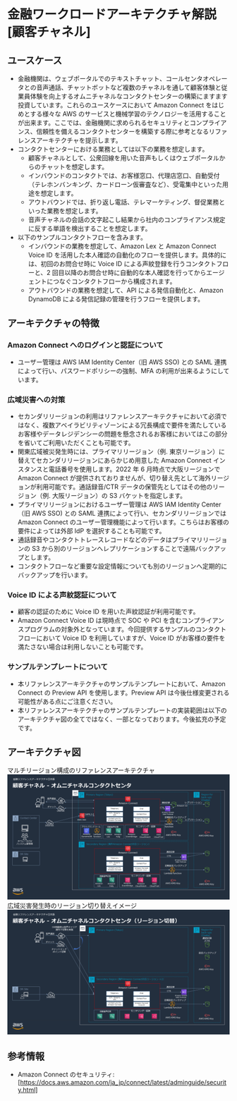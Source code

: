 # 金融ワークロードアーキテクチャ解説 [顧客チャネル]

## ユースケース

- 金融機関は、ウェブポータルでのテキストチャット、コールセンタオペレータとの音声通話、チャットボットなど複数のチャネルを通して顧客体験と従業員体験を向上するオムニチャネルなコンタクトセンターの構築にますます投資しています。これらのユースケースにおいて Amazon Connect をはじめとする様々な AWS のサービスと機械学習のテクノロジーを活用することが出来ます。ここでは、金融機関に求められるセキュリティとコンプライアンス、信頼性を備えるコンタクトセンターを構築する際に参考となるリファレンスアーキテクチャを提示します。
- コンタクトセンターにおける業務としては以下の業務を想定します。
  - 顧客チャネルとして、公衆回線を用いた音声もしくはウェブポータルからのチャットを想定します。
  - インバウンドのコンタクトでは、お客様窓口、代理店窓口、自動受付（テレホンバンキング、カードローン仮審査など）、受電集中といった用途を想定します。
  - アウトバウンドでは、折り返し電話、テレマーケティング、督促業務といった業務を想定します。
  - 音声チャネルの会話の文字起こし結果から社内のコンプライアンス規定に反する単語を検出することを想定します。
- 以下のサンプルコンタクトフローを含みます。
  - インバウンドの業務を想定して、Amazon Lex と Amazon Connect Voice ID を活用した本人確認の自動化のフローを提供します。具体的には、初回のお問合せ時に Voice ID による声紋登録を行うコンタクトフローと、2 回目以降のお問合せ時に自動的な本人確認を行ってからエージェントにつなぐコンタクトフローから構成されます。
  - アウトバウンドの業務を想定して、API による発信自動化と、Amazon DynamoDB による発信記録の管理を行うフローを提供します。

## アーキテクチャの特徴

### Amazon Connect へのログインと認証について

- ユーザー管理は AWS IAM Identity Center（旧 AWS SSO) との SAML 連携によって行い、パスワードポリシーの強制、MFA の利用が出来るようにしています。

### 広域災害への対策

- セカンダリリージョンの利用はリファレンスアーキテクチャにおいて必須ではなく、複数アベイラビリティゾーンによる冗長構成で要件を満たしているお客様やデータレジデンシーの問題を懸念されるお客様においてはこの部分を省いてご利用いただくことも可能です。
- 関東広域被災発生時には、プライマリリージョン（例. 東京リージョン）に替えてセカンダリリージョンにあらかじめ用意した Amazon Connect インスタンスと電話番号を使用します。2022 年 6 月時点で大阪リージョンで Amazon Connect が提供されておりませんが、切り替え先として海外リージョンが利用可能です。通話録音/CTR データの保管先としてはその他のリージョン（例. 大阪リージョン）の S3 バケットを指定します。
- プライマリリージョンにおけるユーザー管理は AWS IAM Identity Center（旧 AWS SSO) との SAML 連携によって行い、セカンダリリージョンでは Amazon Connect のユーザー管理機能によって行います。こちらはお客様の要件によっては外部 IdP を選択することも可能です。
- 通話録音やコンタクトトレースレコードなどのデータはプライマリリージョンの S3 から別のリージョンへレプリケーションすることで遠隔バックアップとします。
- コンタクトフローなど重要な設定情報についても別のリージョンへ定期的にバックアップを行います。

### Voice ID による声紋認証について

- 顧客の認証のために Voice ID を用いた声紋認証が利用可能です。
- Amazon Connect Voice ID は現時点で SOC や PCI を含むコンプライアンスプログラムの対象外となっています。今回提供するサンプルのコンタクトフローにおいて Voice ID を利用していますが、Voice ID がお客様の要件を満たさない場合は利用しないことも可能です。

### サンプルテンプレートについて

- 本リファレンスアーキテクチャのサンプルテンプレートにおいて、Amazon Connect の Preview API を使用します。Preview API は今後仕様変更される可能性がある点にご注意ください。
- 本リファレンスアーキテクチャのサンプルテンプレートの実装範囲は以下のアーキテクチャ図の全てではなく、一部となっております。今後拡充の予定です。

## アーキテクチャ図

マルチリージョン構成のリファレンスアーキテクチャ
![Architecture Diagram](./images/diagram.PNG)
広域災害発生時のリージョン切り替えイメージ
![DR Scenario](./images/dr.png)

## 参考情報

- Amazon Connect のセキュリティ: [https://docs.aws.amazon.com/ja_jp/connect/latest/adminguide/security.html]
